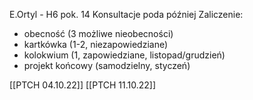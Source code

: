
E.Ortyl - H6 pok. 14
Konsultacje poda później
Zaliczenie:
* obecność (3 możliwe nieobecności)
* kartkówka (1-2, niezapowiedziane)
* kolokwium (1, zapowiedziane, listopad/grudzień)
* projekt końcowy (samodzielny, styczeń)

[[PTCH 04.10.22]]
[[PTCH 11.10.22]]
